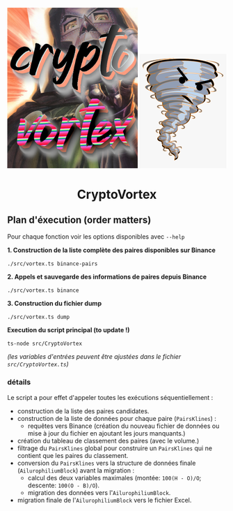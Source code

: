 
<p align="center">
  <img src="./images/cryptovortex.png" width="300px" />
  <img src="./images/tornado.png" width="200px">
  <br>
  <h1 align="center">CryptoVortex</h1>
</p>


## Plan d'éxecution (order matters)

Pour chaque fonction voir les options disponibles avec `--help`

**1. Construction de la liste complète des paires disponibles sur Binance**

```
./src/vortex.ts binance-pairs
```

**2. Appels et sauvegarde des informations de paires depuis Binance**

```
./src/vortex.ts binance
```

**3. Construction du fichier dump**

```
./src/vortex.ts dump
```

**Execution du script principal (to update !)**

```
ts-node src/CryptoVortex
```
*(les variables d'entrées peuvent être ajustées dans le fichier `src/CryptoVortex.ts`)*

### détails

Le script a pour effet d'appeler toutes les exécutions séquentiellement :

- construction de la liste des paires candidates.
- construction de la liste de données pour chaque paire (`PairsKlines`) :
  - requêtes vers Binance (création du nouveau fichier de données ou mise à jour du fichier en ajoutant les jours manquants.)
- création du tableau de classement des paires (avec le volume.)
- filtrage du `PairsKlines` global pour construire un `PairsKlines` qui ne contient que les paires du classement.
- conversion du `PairsKlines` vers la structure de données finale (`AilurophiliumBlock`) avant la migration :
  - calcul des deux variables maximales (montée: `100(H - O)/O`; descente: `100(O - B)/O`).
  - migration des données vers l'`AilurophiliumBlock`.
- migration finale de l'`AilurophiliumBlock` vers le fichier Excel.
